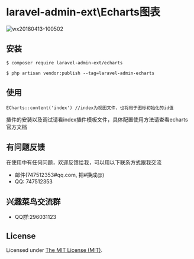 laravel-admin-ext\Echarts图表
======
![wx20180413-100502](http://cdn.taxworm.cn/TIM%E6%88%AA%E5%9B%BE20190131092038.png)
## 安装

```
$ composer require laravel-admin-ext/echarts

$ php artisan vendor:publish --tag=laravel-admin-echarts
```
## 使用
```
ECharts::content('index') //index为视图文件，也将用于图标初始化的id值
```
插件的安装以及调试请看index插件模板文件，具体配置使用方法请查看echarts官方文档
## 有问题反馈
 在使用中有任何问题，欢迎反馈给我，可以用以下联系方式跟我交流

* 邮件(747512353#qq.com, 把#换成@)
* QQ: 747512353

## 兴趣菜鸟交流群
* QQ群:296031123

License
------------
Licensed under [The MIT License (MIT)](LICENSE).
